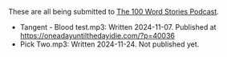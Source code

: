 These are all being submitted to [The 100 Word Stories Podcast](https://oneadayuntilthedayidie.com).
- Tangent - Blood test.mp3: Written 2024-11-07. Published at https://oneadayuntilthedayidie.com/?p=40036
- Pick Two.mp3: Written 2024-11-24. Not published yet.
